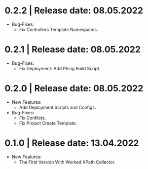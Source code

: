 0.2.2	|	Release date: **08.05.2022**
============================================
* Bug-Fixes:
  - Fix Controllers Template Namespaces.


0.2.1	|	Release date: **08.05.2022**
============================================
* Bug-Fixes:
  - Fix Deployment: Add Phing Build Script.


0.2.0	|	Release date: **08.05.2022**
============================================
* New Features:
  - Add Deployment Scripts and Configs.
* Bug-Fixes:
  - Fix Conflicts.
  - Fix Project Create Template.


0.1.0	|	Release date: **13.04.2022**
============================================
* New Features:
  - The First Version With Worked XPath Collector.


